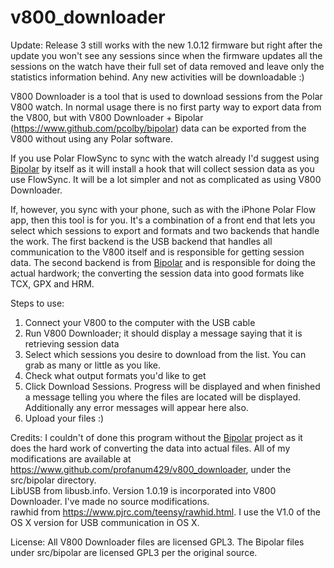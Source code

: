v800_downloader
===============

Update: Release 3 still works with the new 1.0.12 firmware but right after the update you won't see any sessions since when the firmware updates all the sessions on the watch have their full set of data removed and leave only the statistics information behind. Any new activities will be downloadable :)

V800 Downloader is a tool that is used to download sessions from the Polar V800 watch. In normal usage there is no first party way
to export data from the V800, but with V800 Downloader + Bipolar (https://www.github.com/pcolby/bipolar) data can be exported from
the V800 without using any Polar software.

If you use Polar FlowSync to sync with the watch already I'd suggest using <a href="https://www.github.com/pcolby/bipolar">Bipolar</a>
by itself as it will install a hook that will collect session data as you use FlowSync. It will be a lot simpler and not as complicated
as using V800 Downloader.

If, however, you sync with your phone, such as with the iPhone Polar Flow app, then this tool is for you. It's
a combination of a front end that lets you select which sessions to export and formats and two backends that handle the work. The first
backend is the USB backend that handles all communication to the V800 itself and is responsible for getting session data. The second
backend is from <a href="https://www.github.com/pcolby/bipolar">Bipolar</a> and is responsible for doing the actual hardwork; the converting
the session data into good formats like TCX, GPX and HRM.

Steps to use:<br>
1) Connect your V800 to the computer with the USB cable<br>
2) Run V800 Downloader; it should display a message saying that it is retrieving session data<br>
3) Select which sessions you desire to download from the list. You can grab as many or little as you like. <br>
4) Check what output formats you'd like to get<br>
5) Click Download Sessions. Progress will be displayed and when finished a message telling you where the files are located will be displayed. <br>
   Additionally any error messages will appear here also.<br>
6) Upload your files :)<br>

Credits:
I couldn't of done this program without the <a href="https://www.github.com/pcolby/bipolar">Bipolar</a> project as it does the hard work of
converting the data into actual files. All of my modifications are available at https://www.github.com/profanum429/v800_downloader, under the
src/bipolar directory.<br>
LibUSB from libusb.info. Version 1.0.19 is incorporated into V800 Downloader. I've made no source modifications. <br>
rawhid from https://www.pjrc.com/teensy/rawhid.html. I use the V1.0 of the OS X version for USB communication in OS X.<br>

License:
All V800 Downloader files are licensed GPL3. The Bipolar files under src/bipolar are licensed GPL3 per the original source.
